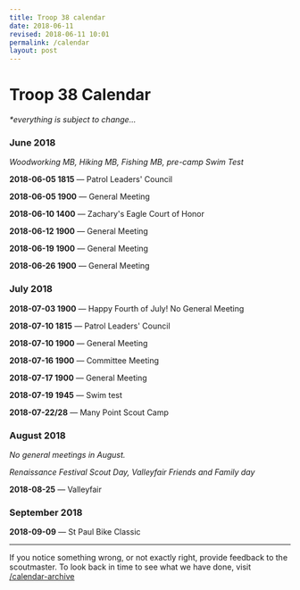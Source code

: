 ```yaml
---
title: Troop 38 calendar
date: 2018-06-11
revised: 2018-06-11 10:01 
permalink: /calendar
layout: post
---
```


# Troop 38 Calendar

<p><em>*everything is subject to change...</em></p>

<h3>June 2018</h3>
<p><em>Woodworking MB, Hiking MB, Fishing MB, pre-camp Swim Test</em></p>
<p><strong>2018-06-05 1815</strong> — Patrol Leaders' Council</p>
<p><strong>2018-06-05 1900</strong> — General Meeting</p>
<p><strong>2018-06-10 1400</strong> — Zachary's Eagle Court of Honor</p>
<p><strong>2018-06-12 1900</strong> — General Meeting</p>
<p><strong>2018-06-19 1900</strong> — General Meeting</p>
<p><strong>2018-06-26 1900</strong> — General Meeting</p>

<h3>July 2018</h3>
<p><strong>2018-07-03 1900</strong> — Happy Fourth of July! No General Meeting</p>
<p><strong>2018-07-10 1815</strong> — Patrol Leaders' Council</p>
<p><strong>2018-07-10 1900</strong> — General Meeting</p>
<p><strong>2018-07-16 1900</strong> — Committee Meeting</p>
<p><strong>2018-07-17 1900</strong> — General Meeting</p>
<p><strong>2018-07-19 1945</strong> — Swim test</p>
<p><strong>2018-07-22/28</strong> — Many Point Scout Camp</p>

<h3>August 2018</h3>
<p><em>No general meetings in August.</em></p>
<p><em>Renaissance Festival Scout Day, Valleyfair Friends and Family day</em></p>
<p><strong>2018-08-25</strong> — Valleyfair</p>

<h3>September 2018</h3>
<p><strong>2018-09-09</strong> — St Paul Bike Classic</p>

<hr>
<p>If you notice something wrong, or not exactly right, provide feedback to the scoutmaster. To look back in time to see what we have done, visit <a href="/calendar-archive">/calendar-archive</a></p>

<!-- @StHelena school calendar: http://www.sainthelenaschool.us/calendar-c1by6 -->
